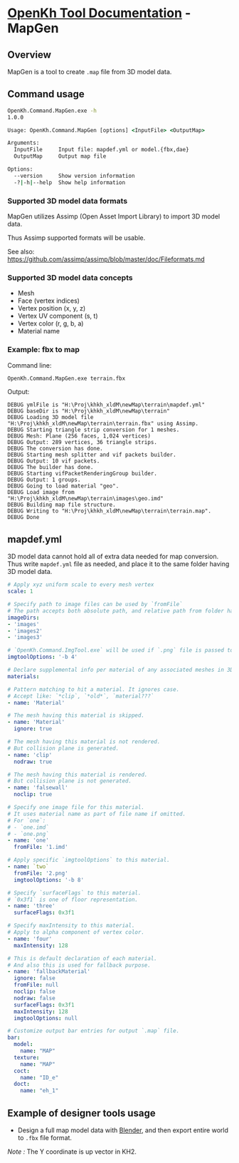 # [OpenKh Tool Documentation](../index.md) - MapGen

## Overview

MapGen is a tool to create `.map` file from 3D model data.

## Command usage

```bat
OpenKh.Command.MapGen.exe -h
1.0.0

Usage: OpenKh.Command.MapGen [options] <InputFile> <OutputMap>

Arguments:
  InputFile     Input file: mapdef.yml or model.{fbx,dae}
  OutputMap     Output map file

Options:
  --version     Show version information
  -?|-h|--help  Show help information
```

### Supported 3D model data formats

MapGen utilizes Assimp (Open Asset Import Library) to import 3D model data.

Thus Assimp supported formats will be usable.

See also: https://github.com/assimp/assimp/blob/master/doc/Fileformats.md

### Supported 3D model data concepts

- Mesh
- Face (vertex indices)
- Vertex position (x, y, z)
- Vertex UV component (s, t)
- Vertex color (r, g, b, a)
- Material name

### Example: fbx to map

Command line:

```bat
OpenKh.Command.MapGen.exe terrain.fbx
```

Output:

```
DEBUG ymlFile is "H:\Proj\khkh_xldM\newMap\terrain\mapdef.yml"
DEBUG baseDir is "H:\Proj\khkh_xldM\newMap\terrain"
DEBUG Loading 3D model file "H:\Proj\khkh_xldM\newMap\terrain\terrain.fbx" using Assimp.
DEBUG Starting triangle strip conversion for 1 meshes.
DEBUG Mesh: Plane (256 faces, 1,024 vertices)
DEBUG Output: 289 vertices, 36 triangle strips.
DEBUG The conversion has done.
DEBUG Starting mesh splitter and vif packets builder.
DEBUG Output: 10 vif packets.
DEBUG The builder has done.
DEBUG Starting vifPacketRenderingGroup builder.
DEBUG Output: 1 groups.
DEBUG Going to load material "geo".
DEBUG Load image from "H:\Proj\khkh_xldM\newMap\terrain\images\geo.imd"
DEBUG Building map file structure.
DEBUG Writing to "H:\Proj\khkh_xldM\newMap\terrain\terrain.map".
DEBUG Done
```

## mapdef.yml

3D model data cannot hold all of extra data needed for map conversion.
Thus write `mapdef.yml` file as needed, and place it to the same folder having 3D model data.

```yml
# Apply xyz uniform scale to every mesh vertex
scale: 1

# Specify path to image files can be used by `fromFile`
# The path accepts both absolute path, and relative path from folder having `mapdef.yml`.
imageDirs:
- 'images'
- 'images2'
- 'images3'

# `OpenKh.Command.ImgTool.exe` will be used if `.png` file is passed to `fromFile`
imgtoolOptions: '-b 4'

# Declare supplemental info per material of any associated meshes in 3D model data
materials:

# Pattern matching to hit a material. It ignores case.
# Accept like: `*clip`, `*old*`, `material???`
- name: 'Material'

# The mesh having this material is skipped.
- name: 'Material'
  ignore: true

# The mesh having this material is not rendered.
# But collision plane is generated.
- name: 'clip'
  nodraw: true

# The mesh having this material is rendered.
# But collision plane is not generated.
- name: 'falsewall'
  noclip: true

# Specify one image file for this material.
# It uses material name as part of file name if omitted.
# For `one`:
# - `one.imd`
# - `one.png`
- name: 'one'
  fromFile: '1.imd'

# Apply specific `imgtoolOptions` to this material.
- name: `two`
  fromFile: '2.png'
  imgtoolOptions: '-b 8'

# Specify `surfaceFlags` to this material.
# `0x3f1` is one of floor representation.
- name: 'three'
  surfaceFlags: 0x3f1

# Specify maxIntensity to this material.
# Apply to alpha component of vertex color.
- name: 'four'
  maxIntensity: 128

# This is default declaration of each material.
# And also this is used for fallback purpose.
- name: 'fallbackMaterial'
  ignore: false
  fromFile: null
  noclip: false
  nodraw: false
  surfaceFlags: 0x3f1
  maxIntensity: 128
  imgtoolOptions: null

# Customize output bar entries for output `.map` file.
bar:
  model:
    name: "MAP"
  texture:
    name: "MAP"
  coct:
    name: "ID_e"
  doct:
    name: "eh_1"
```

## Example of designer tools usage

- Design a full map model data with [Blender](https://www.blender.org/),
  and then export entire world to `.fbx` file format.

_Note :_ The Y coordinate is up vector in KH2.
